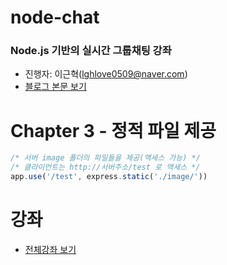 # node-chat
### Node.js 기반의 실시간 그룹채팅 강좌
- 진행자: 이근혁(lghlove0509@naver.com)
- [블로그 본문 보기](http://codevkr.tistory.com/60)

# Chapter 3 - 정적 파일 제공

```javascript
/* 서버 image 폴더의 파일들을 제공(액세스 가능) */
/* 클라이언트는 http://서버주소/test 로 액세스 */
app.use('/test', express.static('./image/'))
```


# 강좌
- [전체강좌 보기](https://github.com/leegeunhyeok/node-chat/blob/master/README.md)